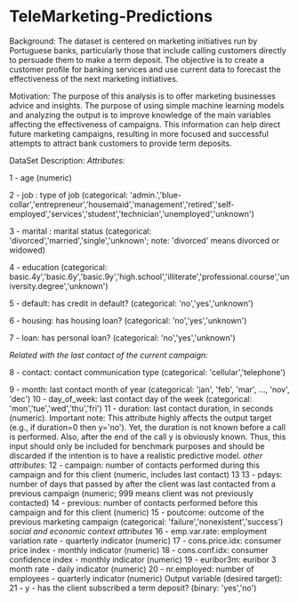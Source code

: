 # TeleMarketing-Predictions

Background: The dataset is centered on marketing initiatives run by Portuguese banks, particularly those that include calling customers directly to persuade them to make a term deposit. The objective is to create a customer profile for banking services and use current data to forecast the effectiveness of the next marketing initiatives.

Motivation: The purpose of this analysis is to offer marketing businesses advice and insights. The purpose of using simple machine learning models and analyzing the output is to improve knowledge of the main variables affecting the effectiveness of campaigns. This information can help direct future marketing campaigns, resulting in more focused and successful attempts to attract bank customers to provide term deposits.


DataSet Description:
_Attributes:_

1	- age (numeric)  

2 - job : type of job (categorical: 'admin.','blue-collar','entrepreneur','housemaid','management','retired','self-employed','services','student','technician','unemployed','unknown')

3 - marital : marital status (categorical: 'divorced','married','single','unknown'; note: 'divorced' means divorced or widowed)

4 - education (categorical: basic.4y','basic.6y','basic.9y','high.school','illiterate','professional.course','university.degree','unknown')

5 - default: has credit in default? (categorical: 'no','yes','unknown')

6 - housing: has housing loan? (categorical: 'no','yes','unknown')

7 - loan: has personal loan? (categorical: 'no','yes','unknown')

_Related with the last contact of the current campaign:_

8	- contact: contact communication type (categorical: 'cellular','telephone')

9 - month: last contact month of year (categorical: 'jan', 'feb', 'mar', ..., 'nov', 'dec')
10 - day_of_week: last contact day of the week (categorical: 'mon','tue','wed','thu','fri')
11 - duration: last contact duration, in seconds (numeric). Important note:  This attribute highly affects the output target (e.g., if duration=0 then y='no'). Yet, the duration is not known before a call is performed. Also, after the end of the call y is obviously known. Thus, this input should only be included for benchmark purposes and should be discarded if the intention is to have a realistic predictive model.
_other attributes:_
12	- campaign: number of contacts performed during this campaign and for this client (numeric, includes last contact)
13	13 - pdays: number of days that passed by after the client was last contacted from a previous campaign (numeric; 999 means client was not previously contacted)
14 - previous: number of contacts performed before this campaign and for this client (numeric)
15 - poutcome: outcome of the previous marketing campaign (categorical: 'failure','nonexistent','success')
_social and economic context attributes_
16	- emp.var.rate: employment variation rate - quarterly indicator (numeric)
17 - cons.price.idx: consumer price index - monthly indicator (numeric)
18 - cons.conf.idx: consumer confidence index - monthly indicator (numeric)
19 - euribor3m: euribor 3 month rate - daily indicator (numeric)
20 - nr.employed: number of employees - quarterly indicator (numeric)
Output variable (desired target):
21	- y - has the client subscribed a term deposit? (binary: 'yes','no')

